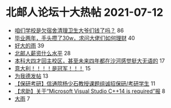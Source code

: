 # 北邮人论坛十大热帖 2021-07-12

- [咱们学校是欠宿舍清理卫生大爷们钱了吗？](https://bbs.byr.cn/article/Picture/3294334) 86
- [毕业两年，手头攒了30w，求问大佬们如何理财](https://bbs.byr.cn/article/WorkLife/1170308) 40
- [好大的雨](https://bbs.byr.cn/article/Feeling/3174580) 39
- [北邮人薪资什么水平](https://bbs.byr.cn/article/Job/2137809) 28
- [本科大四才回主校区，甚至未来四年都在沙河感觉挺大无语的](https://bbs.byr.cn/article/Talking/6288223) 17
- [意大利！！！！是冠军！！！](https://bbs.byr.cn/article/Football/810048839) 15
- [为我德发帖](https://bbs.byr.cn/article/Tennis/33149) 13
- [【保研考研】信通院杨少石教授课题组诚招保研/考研学生](https://bbs.byr.cn/article/AimGraduate/1207779) 11
- [【求助】关于“Microsoft Visual Studio C++14 is required”报](https://bbs.byr.cn/article/Python/25584) 8
- [大雨](https://bbs.byr.cn/article/Photo/270425) 7


